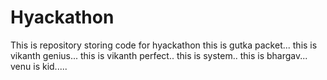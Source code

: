 # Hyackathon
This is repository storing code for hyackathon
this is gutka packet...
this is vikanth genius...
this is vikanth perfect..
this is system..
this is bhargav...
venu is kid.....
